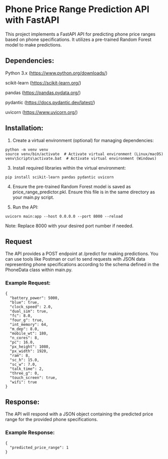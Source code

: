 # Phone Price Range Prediction API with FastAPI

This project implements a FastAPI API for predicting phone price ranges based on phone specifications. It utilizes a pre-trained Random Forest model to make predictions.

## Dependencies:

Python 3.x (https://www.python.org/downloads/)

scikit-learn (https://scikit-learn.org/)

pandas (https://pandas.pydata.org/)

pydantic (https://docs.pydantic.dev/latest/)

uvicorn (https://www.uvicorn.org/)

## Installation:

1. Create a virtual environment (optional) for managing dependencies:

```
python -m venv venv
source venv/bin/activate  # Activate virtual environment (Linux/macOS)
venv\Scripts\activate.bat  # Activate virtual environment (Windows)
```

3. Install required libraries within the virtual environment:
```
pip install scikit-learn pandas pydantic uvicorn
```

4. Ensure the pre-trained Random Forest model is saved as price_range_predictor.pkl. Ensure this file is in the same directory as your main.py script.

5. Run the API:
```
uvicorn main:app --host 0.0.0.0 --port 8000 --reload
```
Note: Replace 8000 with your desired port number if needed.

## Request

The API provides a POST endpoint at /predict for making predictions. You can use tools like Postman or curl to send requests with JSON data representing phone specifications according to the schema defined in the PhoneData class within main.py.

### Example Request:

```
{
  "battery_power": 5000,
  "blue": true,
  "clock_speed": 2.0,
  "dual_sim": true,
  "fc": 8.0,
  "four_g": true,
  "int_memory": 64,
  "m_dep": 8.0,
  "mobile_wt": 180,
  "n_cores": 8,
  "pc": 16.0,
  "px_height": 1080,
  "px_width": 1920,
  "ram": 8,
  "sc_h": 15.0,
  "sc_w": 7.0,
  "talk_time": 2,
  "three_g": 0,
  "touch_screen": true,
  "wifi": true
}
```

## Response:

The API will respond with a JSON object containing the predicted price range for the provided phone specifications.

### Example Response:

```
{
  "predicted_price_range": 1  
}
```

